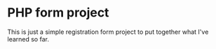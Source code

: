 # PHP form project

This is just a simple registration form project to put together what I've learned so far.
